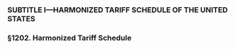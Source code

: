### SUBTITLE I—HARMONIZED TARIFF SCHEDULE OF THE UNITED STATES

### §1202. Harmonized Tariff Schedule
